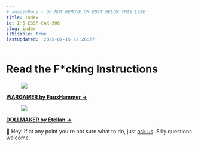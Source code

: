 ```yaml
---
# snazzyDocs - DO NOT REMOVE OR EDIT BELOW THIS LINE
title: Index
id: IH5-E3SF-CAK-506
slug: index
isVisible: true
lastUpdated: '2025-07-15 22:26:27'
---
```

# <span align="center"><span class="text-large">Read the F*cking Instructions</span></span>

<div class="sd-grid" data-columns="2"><div class="sd-card" target="_self"><figure><img src="https://app.snazzydocs.com/storage/users/Xniulla7ZiAZCeM4/docs/7VBCcNUP9ajJfVFv/images/TtoC6yMEpKeh8WVMlb8q.png"></figure><p><strong><a href="http:#?target=JXO-TPZ-EKP-ARK" target="_self">WARGAMER by FauxHammer →</a></strong></p></div><div class="sd-card" target="_self"><figure><img src="https://app.snazzydocs.com/storage/users/Xniulla7ZiAZCeM4/docs/7VBCcNUP9ajJfVFv/images/sVhpLDPES5qYiRlvoXQ6.png"></figure><p><strong><a href="http:#?target=2SD-CQ7-K2U-LX4" target="_self">DOLLMAKER by Etellan →</a></strong></p></div></div>

<div class="sd-callout" data-callout-type="info"><span class="text-large">👋 Hey! If at any point you're not sure what to do, just </span><a href="mailto:info@yesthats3dprinted.eu" target="_blank"><span class="text-large">ask us</span></a><span class="text-large">. Silly questions welcome.</span></div>

<br />